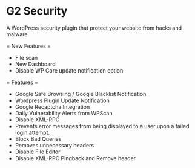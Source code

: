 # G2 Security

A WordPress security plugin that protect your website from hacks and malware.

= New Features =
* File scan
* New Dashboard
* Disable WP Core update notification option 

= Features =
* Google Safe Browsing / Google Blacklist Notification
* Wordpress Plugin Update Notification
* Google Recaptcha Integration
* Daily Vulnerability Alerts from WPScan
* Disable XML-RPC
* Prevents error messages from being displayed to a user upon a failed login attempt.
* Block Bad Queries
* Removes unnecessary headers
* Disable File Editor 
* Disable XML-RPC Pingback and Remove header
